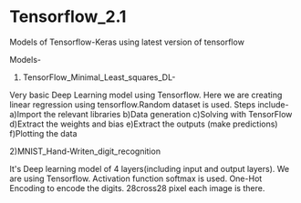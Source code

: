 # Tensorflow_2.1
Models of Tensorflow-Keras using latest version of tensorflow

Models-
1) TensorFlow_Minimal_Least_squares_DL-
                                      
Very basic Deep Learning model using Tensorflow. Here we are creating linear regression using tensorflow.Random dataset is used.
Steps include-
a)Import the relevant libraries
b)Data generation
c)Solving with TensorFlow
d)Extract the weights and bias
e)Extract the outputs (make predictions)
f)Plotting the data

2)MNIST_Hand-Writen_digit_recognition

It's Deep learning model of 4 layers(including input and output layers). We are using Tensorflow. Activation function softmax is used. One-Hot Encoding to encode the digits. 28cross28 pixel each image is there. 
